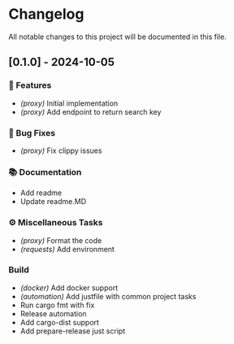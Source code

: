 # Changelog

All notable changes to this project will be documented in this file.

## [0.1.0] - 2024-10-05

### 🚀 Features

- *(proxy)* Initial implementation
- *(proxy)* Add endpoint to return search key

### 🐛 Bug Fixes

- *(proxy)* Fix clippy issues

### 📚 Documentation

- Add readme
- Update readme.MD

### ⚙️ Miscellaneous Tasks

- *(proxy)* Format the code
- *(requests)* Add environment

### Build

- *(docker)* Add docker support
- *(automation)* Add justfile with common project tasks
- Run cargo fmt with fix
- Release automation
- Add cargo-dist support
- Add prepare-release just script

<!-- generated by git-cliff -->
